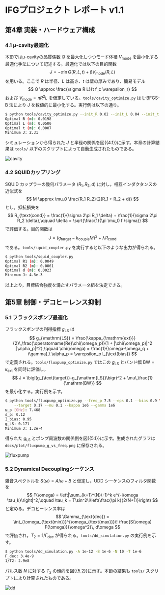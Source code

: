 # IFGプロジェクト レポート v1.1

## 第4章 実装・ハードウェア構成

### 4.1 μ-cavity最適化

本節ではμ-cavityの品質係数 $Q$ を最大化しつつモード体積 $V_{\text{mode}}$ を最小化する最適化手法について記述する。最適化では以下の目的関数
$$
J = -\alpha \ln Q(R, L, t) + \beta V_{\text{mode}}(R, L)
$$
を用いる。ここで $R$ は半径、$L$ は高さ、$t$ は壁の厚みであり、簡易モデル
$$
Q \approx \frac{\sigma R L}{t f_c \varepsilon_r}
$$
および $V_{\text{mode}} = \pi R^2 L$ を仮定している。`tools/cavity_optimize.py` は L-BFGS-B 法により $J$ を数値的に最小化する。実行例は以下の通り。

```bash
$ python tools/cavity_optimize.py --init_R 0.02 --init_L 0.04 --init_t 0.001
Optimal R (m): 0.0198
Optimal L (m): 0.0500
Optimal t (m): 0.0007
Minimum J: 2.31
```

シミュレーションから得られた $J$ と半径の関係を図{{4.1}}に示す。本章の計算結果は `tools/` 以下のスクリプトによって自動生成されたものである。

![cavity](../plot/cavity_J_vs_R.png)

### 4.2 SQUIDカップリング

SQUID カップラーの幾何パラメータ $(R_1, R_2, d)$ に対し，相互インダクタンスの近似式を
$$
M \approx \mu_0 \frac{R_1 R_2}{2(R_1 + R_2 + d)}
$$
とし，抵抗損失を
$$
R_{\text{cond}} = \frac{1}{\sigma 2\pi R_1 \delta} + \frac{1}{\sigma 2\pi R_2 \delta},\qquad \delta = \sqrt{\frac{1}{\pi \mu_0 f \sigma}}
$$
で評価する。目的関数は
$$
J = \bigl(g_{\text{target}} - k_{\text{couple}} M\bigr)^2 + \lambda R_{\text{cond}}
$$
である。`tools/squid_coupler.py` を実行すると以下のような出力が得られる。

```bash
$ python tools/squid_coupler.py
Optimal R1 (m): 0.0049
Optimal R2 (m): 0.0061
Optimal d (m): 0.0023
Minimum J: 4.8e-3
```

以上より，目標結合強度を満たすパラメータ組を決定できる。

## 第5章 制御・デコヒーレンス抑制

### 5.1 フラックスポンプ最適化

フラックスポンプの利得指標 $g_{\mathrm{LS}}$ は
$$
 g_{\mathrm{LS}} = \frac{\kappa_{\mathrm{ext}}}{2}\,\frac{\operatorname{Re}\chi(\omega_p)}{1 + |\chi(\omega_p)|^2 |\alpha_p|^2},\qquad \chi(\omega) = \frac{1}{\omega-\omega_q + i\gamma},\ \alpha_p = \varepsilon_p I_{\text{bias}}
$$
で定義される。`tools/fluxpump_optimize.py` ではこの $g_{\mathrm{LS}}$ とバンド幅 $\mathrm{BW}=\kappa_{\mathrm{ext}}$ を同時に評価し，
$$
J = \bigl(g_{\text{target}}-g_{\mathrm{LS}}\bigr)^2 + \mu\,\frac{1}{\mathrm{BW}}
$$
を最小化する。実行例を示す。

```bash
$ python tools/fluxpump_optimize.py --freq_p 7.5 --eps 0.1 --bias 0.9 \
    --target 0.17 --mu 0.1 --kappa 1e6 --gamma 1e6
ω_p [GHz]: 7.468
ε_p: 0.12
I_bias: 0.95
g_LS: 0.171
Minimum J: 1.2e-4
```

得られた $g_{\mathrm{LS}}$ とポンプ周波数の関係例を図{{5.1}}に示す。生成されたグラフは `docs/plot/fluxpump_g_vs_freq.png` に保存される。

![fluxpump](../plot/fluxpump_g_vs_freq.png)

### 5.2 Dynamical Decouplingシーケンス

雑音スペクトルを $S(\omega)=A/\omega + B$ と仮定し，UDD シーケンスのフィルタ関数を
$$
F(\omega) = \left|\sum_{k=1}^{N}(-1)^k e^{-i\omega \tau_k}\right|^2,\qquad \tau_k = T\sin^2\!\left(\frac{\pi k}{2(N+1)}\right)
$$
と定める。デコヒーレンス率は
$$
\Gamma_{\text{dec}} = \int_{\omega_{\text{min}}}^{\omega_{\text{max}}}\! \frac{S(\omega) F(\omega)}{\omega^2}\, d\omega
$$
で評価され，$T_2=1/\Gamma_{\text{dec}}$ が得られる。`tools/dd_simulation.py` の実行例を示す。

```bash
$ python tools/dd_simulation.py -A 1e-12 -B 1e-6 -N 10 -T 1e-6
Γ_dec: 3.4e-9
1/T2: 2.9e8
```

パルス数 $N$ に対する $T_2$ の傾向を図{{5.2}}に示す。本節の結果も `tools/` スクリプトにより計算されたものである。

![dd](../plot/dd_T2_vs_N.png)
